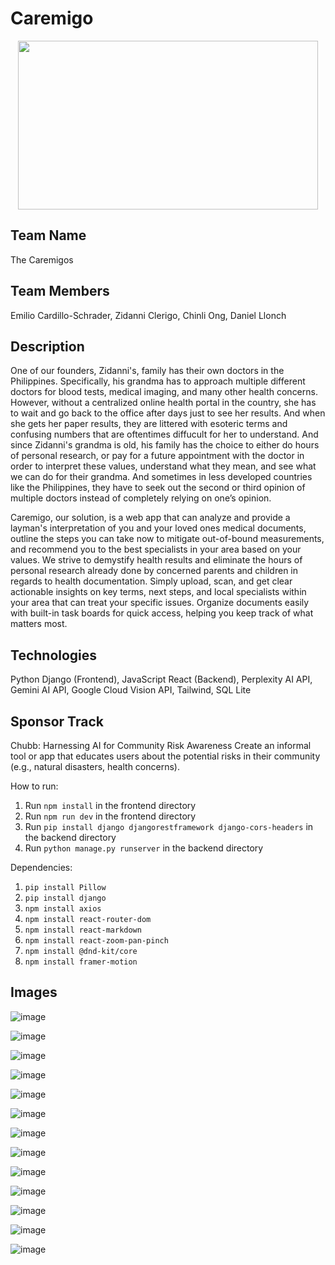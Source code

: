 # Caremigo
<div align="center">
  <img src="https://github.com/user-attachments/assets/8e2c7d35-77b3-4c8c-9d39-c50a1a34e673" width="480" height="270">
</div>


## Team Name
The Caremigos

## Team Members
Emilio Cardillo-Schrader, Zidanni Clerigo, Chinli Ong, Daniel Llonch

## Description
One of our founders, Zidanni's, family has their own doctors in the Philippines. Specifically, his grandma has to approach multiple different doctors for blood tests, medical imaging, and many other health concerns. However, without a centralized online health portal in the country, she has to wait and go back to the office after days just to see her results. And when she gets her paper results, they are littered with esoteric terms and confusing numbers that are oftentimes diffucult for her to understand. And since Zidanni's grandma is old, his family has the choice to either do hours of personal research, or pay for a future appointment with the doctor in order to interpret these values, understand what they mean, and see what we can do for their grandma. And sometimes in less developed countries like the Philippines, they have to seek out the second or third opinion of multiple doctors instead of completely relying on one’s opinion.

Caremigo, our solution, is a web app that can analyze and provide a layman's interpretation of you and your loved ones medical documents, outline the steps you can take now to mitigate out-of-bound measurements, and recommend you to the best specialists in your area based on your values. We strive to demystify health results and eliminate the hours of personal research already done by concerned parents and children in regards to health documentation. Simply upload, scan, and get clear actionable insights on key terms, next steps, and local specialists within your area that can treat your specific issues. Organize documents easily with built-in task boards for quick access, helping you keep track of what matters most.

## Technologies
Python Django (Frontend), JavaScript React (Backend), Perplexity AI API, Gemini AI API, Google Cloud Vision API, Tailwind, SQL Lite

## Sponsor Track
Chubb: Harnessing AI for Community Risk Awareness
Create an informal tool or app that educates users about the potential risks in their community (e.g., natural disasters, health concerns).

How to run:

1. Run `npm install` in the frontend directory
2. Run `npm run dev` in the frontend directory
3. Run `pip install django djangorestframework django-cors-headers` in the backend directory
4. Run `python manage.py runserver` in the backend directory

Dependencies:
1. `pip install Pillow`
2. `pip install django`
3. `npm install axios`
3. `npm install react-router-dom`
4. `npm install react-markdown`
5. `npm install react-zoom-pan-pinch`
6. `npm install @dnd-kit/core`
7. `npm install framer-motion`

## Images
![image](https://github.com/user-attachments/assets/23b0d470-47c8-421d-bddd-03c801cef74c)

![image](https://github.com/user-attachments/assets/5d5f4bb7-49f5-4e80-b3ab-808af82f5fbc)

![image](https://github.com/user-attachments/assets/85d2320f-298f-4136-a250-7e6b8587304b)

![image](https://github.com/user-attachments/assets/2c7bae18-bf76-4553-926f-ddb92f0cb16c)

![image](https://github.com/user-attachments/assets/ba18cf34-4e01-4c90-8ddd-1f14f9c9c4f6)

![image](https://github.com/user-attachments/assets/23c44db0-3dfc-42e0-999f-10584d2cf92c)

![image](https://github.com/user-attachments/assets/42b69902-52e6-4adf-b57b-865d1153476d)

![image](https://github.com/user-attachments/assets/e799d2f4-2fad-41e2-9571-c26eb2907137)

![image](https://github.com/user-attachments/assets/7f5c1ba2-9dd8-4aa9-ae0b-cbf698c87a6c)

![image](https://github.com/user-attachments/assets/f1b82534-7705-41d4-bcf0-29f23df07945)

![image](https://github.com/user-attachments/assets/e872416c-f470-45af-951f-a5bc63730c85)

![image](https://github.com/user-attachments/assets/fa59fd17-9df1-48c0-84af-ea730c424f8f)

![image](https://github.com/user-attachments/assets/65ae7fab-3905-4d4d-8deb-0be560cc0e83)
